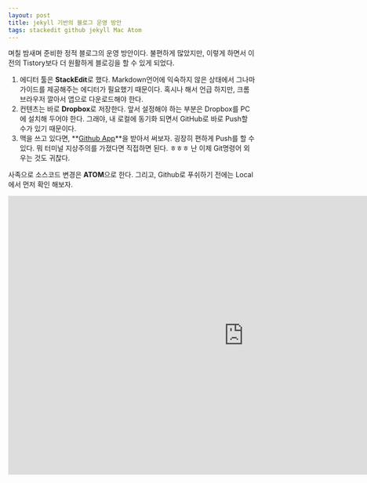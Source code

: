 ```yaml
---
layout: post
title: jekyll 기반의 블로그 운영 방안
tags: stackedit github jekyll Mac Atom
---
```


며칠 밤새며 준비한 정적 블로그의 운영 방안이다. 불편하게 많았지만, 이렇게 하면서 이전의 Tistory보다 더 원활하게 블로깅을 할 수 있게 되었다. 

 1. 에디터 툴은 **StackEdit**로 했다. Markdown언어에 익숙하지 않은 상태에서 그나마 가이드를 제공해주는 에디터가 필요했기 때문이다. 혹시나 해서 언급 하지만, 크롬 브라우저 깔아서 앱으로 다운로드해야 한다.
 2. 컨텐츠는 바로 **Dropbox**로 저장한다. 앞서 설정해야 하는 부분은 Dropbox를 PC에 설치해 두어야 한다. 그래야, 내 로컬에 동기화 되면서 GitHub로 바로 Push할 수가 있기 때문이다. 
 3. 맥을 쓰고 있다면, **[Github App](https://mac.github.com/)**을 받아서 써보자. 굉장히 편하게 Push를 할 수 있다. 뭐 터미널 지상주의를 가졌다면 직접하면 된다. ㅎㅎㅎ 난 이제 Git명령어 외우는 것도 귀찮다. 

사족으로 소스코드 변경은 **ATOM**으로 한다. 그리고, Github로 푸쉬하기 전에는 Local에서 먼저 확인 해보자. 

<iframe src="https://docs.google.com/presentation/d/1f-NB20AYO1vNjhKgIwlEXhlLxUkSLLdqpDPd-D6Y3QE/embed?start=false&loop=false&delayms=3000" frameborder="0" width="960" height="569" allowfullscreen="true" mozallowfullscreen="true" webkitallowfullscreen="true"></iframe>
